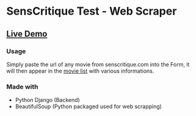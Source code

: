 # SensCritique Test - Web Scraper

## [Live Demo](https://sctestscraper.herokuapp.com/)

### Usage
Simply paste the url of any movie from senscritique.com into the Form, it will then appear in the [movie list](https://sctestscraper.herokuapp.com/movies) with various informations.

### Made with
* Python Django (Backend)
* BeautifulSoup (Python packaged used for web scrapping)
